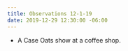 ```yaml
---
title: Observations 12-1-19
date: 2019-12-29 12:30:00 -06:00
---
```


- A Case Oats show at a coffee shop.
